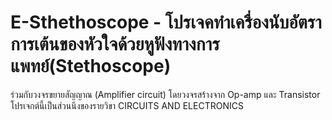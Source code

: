 # E-Sthethoscope - โปรเจคทำเครื่องนับอัตราการเต้นของหัวใจด้วยหูฟังทางการแพทย์(Stethoscope) 
ร่วมกับวงจรขยายสัญญาณ (Amplifier circuit) โดยวงจรสร้างจาก Op-amp และ Transistor
โปรเจกต์นี้เป็นส่วนนึงของรายวิขา CIRCUITS AND ELECTRONICS	
